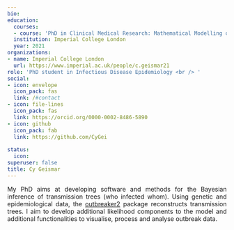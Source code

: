 ```yaml
---
bio:
education:
  courses:
  - course: 'PhD in Clinical Medical Research: Mathematical Modelling of Infectious Diseases' 
  institution: Imperial College London
  year: 2021
organizations:
- name: Imperial College London
  url: https://www.imperial.ac.uk/people/c.geismar21
role: 'PhD student in Infectious Disease Epidemiology <br /> '
social:
- icon: envelope
  icon_pack: fas
  link: /#contact
- icon: file-lines
  icon_pack: fas
  link: https://orcid.org/0000-0002-8486-5890
- icon: github
  icon_pack: fab
  link: https://github.com/CyGei
  
status:
  icon: 
superuser: false
title: Cy Geismar
---
```

<div style="text-align: justify">

My PhD aims at developing software and methods for the Bayesian inference of transmission trees (who infected whom). Using genetic and epidemiological data, the [outbreaker2](http://www.repidemicsconsortium.org/outbreaker2/) package reconstructs transmission trees. I aim to develop additional likelihood components to the model and additional functionalities to visualise, process and analyse outbreak data.

</div>
